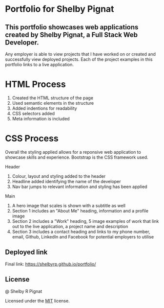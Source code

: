 # Portfolio for Shelby Pignat

## This portfolio showcases web applications created by Shelby Pignat, a Full Stack Web Developer.

Any employer is able to view projects that I have worked on or created and successfully view deployed projects. Each of the project examples in this portfolio links to a live application.

# HTML Process

1. Created the HTML structure of the page
2. Used semantic elements in the structure
3. Added indentions for readability
4. CSS selectors added
5. Meta information is included

# CSS Process

Overall the styling applied allows for a reponsive web application to showcase skills and experience. Bootstrap is the CSS framework used.

Header

1. Colour, layout and styling added to the header
2. Headline added identifying the name of the developer
3. Nav bar jumps to relevant information and styling has been applied

Main

1. A hero image that scales is shown with a subtitle as well
2. Section 1 includes an "About Me" heading, information and a profile image
3. Section 2 includes a "Work" heading, 5 image examples of work that link out to the live application, a project name and description
4. Section 3 includes a contact heading and links to my phone number, email, Github, LinkedIn and Facebook for potential employers to utilise


## Deployed link

Final link: https://shelbyrp.github.io/portfolio/

## License

@ Shelby R Pignat

Licensed under the [MIT](LICENSE) license.